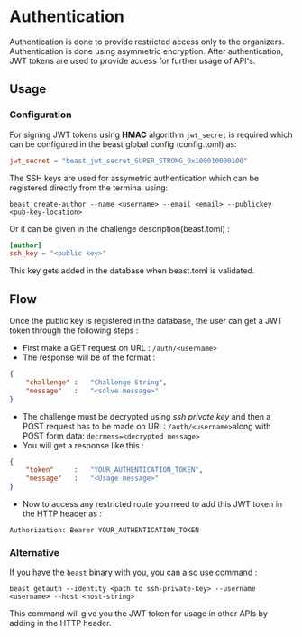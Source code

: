 # Authentication

Authentication is done to provide restricted access only to the organizers. Authentication is done using asymmetric encryption. After authentication, JWT tokens are used to provide access for further usage of API's.

## Usage

### Configuration

For signing JWT tokens using **HMAC** algorithm `jwt_secret` is required which can be configured in the beast global config (config.toml) as:

```toml
jwt_secret = "beast_jwt_secret_SUPER_STRONG_0x100010000100"
```

The SSH keys are used for assymetric authentication which can be registered directly from the terminal using:

`beast create-author --name <username> --email <email> --publickey <pub-key-location>`

Or it can be given in the challenge description(beast.toml) : 

```toml
[author]
ssh_key = "<public key>"
```

This key gets added in the database when beast.toml is validated.

## Flow

Once the public key is registered in the database, the user can get a JWT token through the following steps :
* First make a GET request on URL : `/auth/<username>`
* The response will be of the format :

``` JSON
{
    "challenge"	:	"Challenge String",
    "message"	:	"<solve message>"
}

```

* The challenge must be decrypted using *ssh private key* and then a POST request has to be made on URL: `/auth/<username>`along with POST form data: `decrmess=<decrypted message>`
* You will get a response like this : 
``` JSON
{
    "token"		:	"YOUR_AUTHENTICATION_TOKEN",
    "message"	:	"<Usage message>"
}

```

* Now to access any restricted route you need to add this JWT token in the HTTP header as :
``` HTTP
Authorization: Bearer YOUR_AUTHENTICATION_TOKEN
```

### Alternative

If you have the `beast` binary with you, you can also use command :

`beast getauth --identity <path to ssh-private-key> --username <username> --host <host-string>`

This command will give you the JWT token for usage in other APIs by adding in the HTTP header.